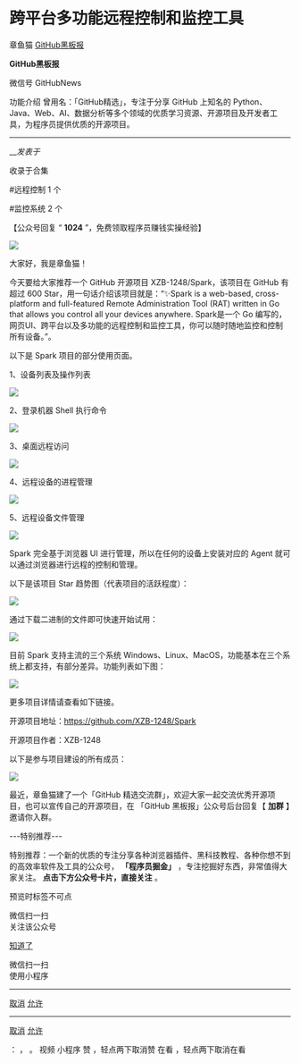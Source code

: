 #  跨平台多功能远程控制和监控工具

章鱼猫  [ GitHub黑板报 ](javascript:void\(0\);)

**GitHub黑板报** ![]()

微信号 GitHubNews

功能介绍 曾用名：「GitHub精选」，专注于分享 GitHub 上知名的
Python、Java、Web、AI、数据分析等多个领域的优质学习资源、开源项目及开发者工具，为程序员提供优质的开源项目。

____

___发表于_

收录于合集

#远程控制 1 个

#监控系统 2 个

【公众号回复 “ **1024** ”，免费领取程序员赚钱实操经验】

![](http://hk-proxy.gitwarp.com/https://raw.githubusercontent.com/tuchuang9/tc1/refs/heads/main/public/20230623102417.png)

大家好，我是章鱼猫！

今天要给大家推荐一个 GitHub 开源项目 XZB-1248/Spark，该项目在 GitHub 有超过 600
Star，用一句话介绍该项目就是：“✨Spark is a web-based, cross-platform and full-featured
Remote Administration Tool (RAT) written in Go that allows you control all
your devices anywhere. Spark是一个 Go
编写的，网页UI、跨平台以及多功能的远程控制和监控工具，你可以随时随地监控和控制所有设备。”。

以下是 Spark 项目的部分使用页面。

1、设备列表及操作列表

![](http://hk-proxy.gitwarp.com/https://raw.githubusercontent.com/tuchuang9/tc1/refs/heads/main/public/20230623102418.png)

2、登录机器 Shell 执行命令

![](http://hk-proxy.gitwarp.com/https://raw.githubusercontent.com/tuchuang9/tc1/refs/heads/main/public/20230623102419.png)

3、桌面远程访问

![](http://hk-proxy.gitwarp.com/https://raw.githubusercontent.com/tuchuang9/tc1/refs/heads/main/public/20230623102420.png)

4、远程设备的进程管理

![](http://hk-proxy.gitwarp.com/https://raw.githubusercontent.com/tuchuang9/tc1/refs/heads/main/public/20230623102421.png)

5、远程设备文件管理

![](http://hk-proxy.gitwarp.com/https://raw.githubusercontent.com/tuchuang9/tc1/refs/heads/main/public/20230623102422.png)

Spark 完全基于浏览器 UI 进行管理，所以在任何的设备上安装对应的 Agent 就可以通过浏览器进行远程的控制和管理。

以下是该项目 Star 趋势图（代表项目的活跃程度）：

![](http://hk-proxy.gitwarp.com/https://raw.githubusercontent.com/tuchuang9/tc1/refs/heads/main/public/20230623102423.png)

通过下载二进制的文件即可快速开始试用：

![](http://hk-proxy.gitwarp.com/https://raw.githubusercontent.com/tuchuang9/tc1/refs/heads/main/public/20230623102424.png)

目前 Spark 支持主流的三个系统 Windows、Linux、MacOS，功能基本在三个系统上都支持，有部分差异。功能列表如下图：

![](http://hk-proxy.gitwarp.com/https://raw.githubusercontent.com/tuchuang9/tc1/refs/heads/main/public/20230623102425.png)

更多项目详情请查看如下链接。

开源项目地址：https://github.com/XZB-1248/Spark

开源项目作者：XZB-1248

以下是参与项目建设的所有成员：

![](http://hk-proxy.gitwarp.com/https://raw.githubusercontent.com/tuchuang9/tc1/refs/heads/main/public/20230623102426.png)

最近，章鱼猫建了一个「GitHub 精选交流群」，欢迎大家一起交流优秀开源项目，也可以宣传自己的开源项目，在 「GitHub 黑板报」公众号后台回复【
**加群** 】邀请你入群。

\---特别推荐---

特别推荐：一个新的优质的专注分享各种浏览器插件、黑科技教程、各种你想不到的高效率软件及工具的公众号， **「程序员掘金」**
，专注挖掘好东西，非常值得大家关注。 **点击下方公众号卡片，直接关注** 。

  

预览时标签不可点

微信扫一扫  
关注该公众号

[知道了](javascript:;)

微信扫一扫  
使用小程序

****

[取消](javascript:void\(0\);) [允许](javascript:void\(0\);)

****

[取消](javascript:void\(0\);) [允许](javascript:void\(0\);)

： ， 。   视频 小程序 赞 ，轻点两下取消赞 在看 ，轻点两下取消在看

